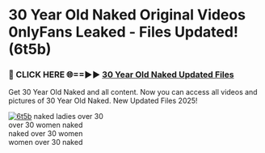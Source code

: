 # 30 Year Old Naked Original Videos 0nlyFans Leaked - Files Updated! (6t5b)

<h3>🔴 CLICK HERE 🌐==►► <a href="https://tinyurl.com/yckcrads" rel="nofollow">30 Year Old Naked Updated Files</a></h3>

Get 30 Year Old Naked and all content. Now you can access all videos and pictures of 30 Year Old Naked. New Updated Files 2025!

[![6t5b](https://i.imgur.com/hpKpOFt.gif)](https://tinyurl.com/yckcrads)
naked ladies over 30<br>
over 30 women naked<br>
naked over 30 women<br>
women over 30 naked